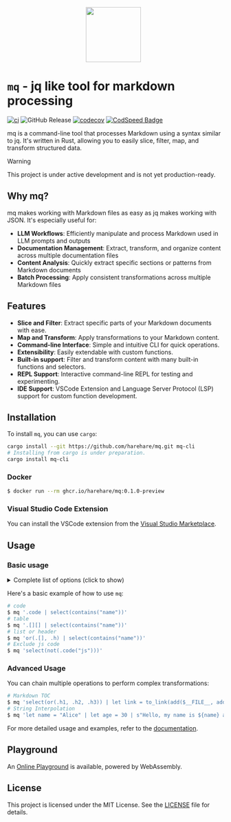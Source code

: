 <div align="center">
    <img src="docs/assets/logo.svg" style="width: 128px; height: 128px; margin-right: 10px;"/>
</div>

# `mq` - jq like tool for markdown processing

[![ci](https://github.com/harehare/mq/actions/workflows/ci.yml/badge.svg)](https://github.com/harehare/mq/actions/workflows/ci.yml)
![GitHub Release](https://img.shields.io/github/v/release/harehare/mq)
[![codecov](https://codecov.io/gh/harehare/mq/graph/badge.svg?token=E4UD7Q9NC3)](https://codecov.io/gh/harehare/mq)
[![CodSpeed Badge](https://img.shields.io/endpoint?url=https://codspeed.io/badge.json)](https://codspeed.io/harehare/mq)

mq is a command-line tool that processes Markdown using a syntax similar to jq.
It's written in Rust, allowing you to easily slice, filter, map, and transform structured data.

> [!WARNING]
> This project is under active development and is not yet production-ready.

## Why mq?

mq makes working with Markdown files as easy as jq makes working with JSON. It's especially useful for:

- **LLM Workflows**: Efficiently manipulate and process Markdown used in LLM prompts and outputs
- **Documentation Management**: Extract, transform, and organize content across multiple documentation files
- **Content Analysis**: Quickly extract specific sections or patterns from Markdown documents
- **Batch Processing**: Apply consistent transformations across multiple Markdown files

## Features

- **Slice and Filter**: Extract specific parts of your Markdown documents with ease.
- **Map and Transform**: Apply transformations to your Markdown content.
- **Command-line Interface**: Simple and intuitive CLI for quick operations.
- **Extensibility**: Easily extendable with custom functions.
- **Built-in support**: Filter and transform content with many built-in functions and selectors.
- **REPL Support**: Interactive command-line REPL for testing and experimenting.
- **IDE Support**: VSCode Extension and Language Server Protocol (LSP) support for custom function development.

## Installation

To install `mq`, you can use `cargo`:

```sh
cargo install --git https://github.com/harehare/mq.git mq-cli
# Installing from cargo is under preparation.
cargo install mq-cli
```

### Docker

```sh
$ docker run --rm ghcr.io/harehare/mq:0.1.0-preview
```

### Visual Studio Code Extension

You can install the VSCode extension from the [Visual Studio Marketplace](https://marketplace.visualstudio.com/items?itemName=harehare.vscode-mq).

## Usage

### Basic usage

<details>
<summary>Complete list of options (click to show)</summary>

```sh
Usage: mq [OPTIONS] [QUERY] [FILES]... [COMMAND]

Commands:
  repl        Start a REPL session for interactive query execution
  fmt         Format mq or markdown files based on specified formatting options
  completion  Generate shell completion scripts for supported shells
  docs        Show functions documentation for the query
  help        Print this message or the help of the given subcommand(s)

Arguments:
  [QUERY]
  [FILES]...

Options:
  -f, --from-file <FROM_FILE>           load filter from the file
  -R, --raw-input                       Reads each line as a string
  -n, --null-input                      Use empty string as the single input value
  -L, --directory <MODULE_DIRECTORIES>  Search modules from the directory
  -M, --module-names <MODULE_NAMES>     Load additional modules from specified files
      --args <NAME> <VALUE>             Sets string that can be referenced at runtime
      --rawfile <NAME> <FILE>           Sets file contents that can be referenced at runtime
      --mdx                             Enable MDX parsing
  -c, --compact-output                  pretty print
  -F, --output-format <OUTPUT_FORMAT>   Compact instead of pretty-printed output [default: markdown] [possible values: markdown, html, text]
  -U, --update                          Update the input markdown
      --unbuffered                      Unbuffered output
      --list-style <LIST_STYLE>         Set the list style for markdown output [default: dash] [possible values: dash, plus, star]
  -o, --output <FILE>                   Output to the specified file
  -v, --verbose...                      Increase logging verbosity
  -q, --quiet...                        Decrease logging verbosity
  -h, --help                            Print help
  -V, --version                         Print version
```

</details>

Here's a basic example of how to use `mq`:

```sh
# code
$ mq '.code | select(contains("name"))'
# table
$ mq '.[][] | select(contains("name"))'
# list or header
$ mq 'or(.[], .h) | select(contains("name"))'
# Exclude js code
$ mq 'select(not(.code("js")))'
```

### Advanced Usage

You can chain multiple operations to perform complex transformations:

```sh
# Markdown TOC
$ mq 'select(or(.h1, .h2, .h3)) | let link = to_link(add($__FILE__, add("#", to_text(self))), to_text(self), "") | if (is_h1()): to_md_list(link, 1)  elif (is_h2()): to_md_list(link, 2) elif (is_h3()): to_md_list(link, 3) else: None' docs/book/*.md
# String Interpolation
$ mq 'let name = "Alice" | let age = 30 | s"Hello, my name is ${name} and I am ${age} years old."'
```

For more detailed usage and examples, refer to the [documentation](https://harehare.github.io/mq/book/).

## Playground

An [Online Playground](https://harehare.github.io/mq/playground) is available, powered by WebAssembly.

## License

This project is licensed under the MIT License. See the [LICENSE](LICENSE) file for details.
